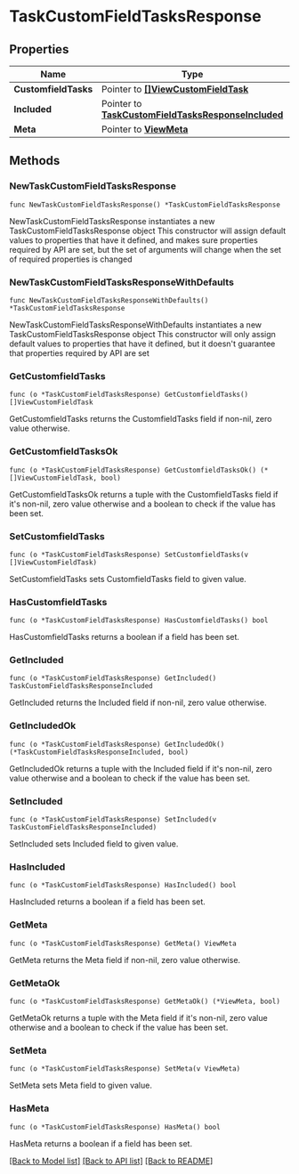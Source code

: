 # TaskCustomFieldTasksResponse

## Properties

Name | Type | Description | Notes
------------ | ------------- | ------------- | -------------
**CustomfieldTasks** | Pointer to [**[]ViewCustomFieldTask**](ViewCustomFieldTask.md) |  | [optional] 
**Included** | Pointer to [**TaskCustomFieldTasksResponseIncluded**](task_CustomFieldTasksResponse_included.md) |  | [optional] 
**Meta** | Pointer to [**ViewMeta**](view.Meta.md) |  | [optional] 

## Methods

### NewTaskCustomFieldTasksResponse

`func NewTaskCustomFieldTasksResponse() *TaskCustomFieldTasksResponse`

NewTaskCustomFieldTasksResponse instantiates a new TaskCustomFieldTasksResponse object
This constructor will assign default values to properties that have it defined,
and makes sure properties required by API are set, but the set of arguments
will change when the set of required properties is changed

### NewTaskCustomFieldTasksResponseWithDefaults

`func NewTaskCustomFieldTasksResponseWithDefaults() *TaskCustomFieldTasksResponse`

NewTaskCustomFieldTasksResponseWithDefaults instantiates a new TaskCustomFieldTasksResponse object
This constructor will only assign default values to properties that have it defined,
but it doesn't guarantee that properties required by API are set

### GetCustomfieldTasks

`func (o *TaskCustomFieldTasksResponse) GetCustomfieldTasks() []ViewCustomFieldTask`

GetCustomfieldTasks returns the CustomfieldTasks field if non-nil, zero value otherwise.

### GetCustomfieldTasksOk

`func (o *TaskCustomFieldTasksResponse) GetCustomfieldTasksOk() (*[]ViewCustomFieldTask, bool)`

GetCustomfieldTasksOk returns a tuple with the CustomfieldTasks field if it's non-nil, zero value otherwise
and a boolean to check if the value has been set.

### SetCustomfieldTasks

`func (o *TaskCustomFieldTasksResponse) SetCustomfieldTasks(v []ViewCustomFieldTask)`

SetCustomfieldTasks sets CustomfieldTasks field to given value.

### HasCustomfieldTasks

`func (o *TaskCustomFieldTasksResponse) HasCustomfieldTasks() bool`

HasCustomfieldTasks returns a boolean if a field has been set.

### GetIncluded

`func (o *TaskCustomFieldTasksResponse) GetIncluded() TaskCustomFieldTasksResponseIncluded`

GetIncluded returns the Included field if non-nil, zero value otherwise.

### GetIncludedOk

`func (o *TaskCustomFieldTasksResponse) GetIncludedOk() (*TaskCustomFieldTasksResponseIncluded, bool)`

GetIncludedOk returns a tuple with the Included field if it's non-nil, zero value otherwise
and a boolean to check if the value has been set.

### SetIncluded

`func (o *TaskCustomFieldTasksResponse) SetIncluded(v TaskCustomFieldTasksResponseIncluded)`

SetIncluded sets Included field to given value.

### HasIncluded

`func (o *TaskCustomFieldTasksResponse) HasIncluded() bool`

HasIncluded returns a boolean if a field has been set.

### GetMeta

`func (o *TaskCustomFieldTasksResponse) GetMeta() ViewMeta`

GetMeta returns the Meta field if non-nil, zero value otherwise.

### GetMetaOk

`func (o *TaskCustomFieldTasksResponse) GetMetaOk() (*ViewMeta, bool)`

GetMetaOk returns a tuple with the Meta field if it's non-nil, zero value otherwise
and a boolean to check if the value has been set.

### SetMeta

`func (o *TaskCustomFieldTasksResponse) SetMeta(v ViewMeta)`

SetMeta sets Meta field to given value.

### HasMeta

`func (o *TaskCustomFieldTasksResponse) HasMeta() bool`

HasMeta returns a boolean if a field has been set.


[[Back to Model list]](../README.md#documentation-for-models) [[Back to API list]](../README.md#documentation-for-api-endpoints) [[Back to README]](../README.md)


